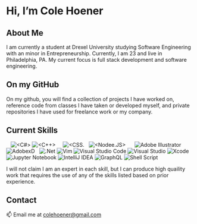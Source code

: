 # Hi, I’m Cole Hoener
## About Me
I am currently a student at Drexel University studying Software Engineering with an minor in Entrepreneurship. Currently, I am 23 and live in Philadelphia, PA. My current focus is full stack development and software engineering.

## On my GitHub
On my github, you will find a collection of projects I have worked on, reference code from classes I have taken or developed myself, and private repositories I have used for freelance work or my company.

## Current Skills
![<Java>](https://img.shields.io/badge/Java-ED8B00?style=for-the-badge&logo=java&logoColor=white) ![<Python>](https://img.shields.io/badge/Python-FFD43B?style=for-the-badge&logo=python&logoColor=darkgreen) ![<C>](https://img.shields.io/badge/C-00599C?style=for-the-badge&logo=c&logoColor=white00) ![<C#>](https://img.shields.io/badge/C%23-239120?style=for-the-badge&logo=c-sharp&logoColor=white) ![<C++>](https://img.shields.io/badge/C%2B%2B-00599C?style=for-the-badge&logo=c%2B%2B&logoColor=white) ![<ReactNative>](https://img.shields.io/badge/React_Native-20232A?style=for-the-badge&logo=react&logoColor=61DAFB)  ![<React>](https://img.shields.io/badge/React-20232A?style=for-the-badge&logo=react&logoColor=61DAFB) ![<Capicitor>](https://img.shields.io/badge/Capacitor-119EFF?style=for-the-badge&logo=Capacitor&logoColor=white) ![<HTML5>](https://img.shields.io/badge/CSS3-1572B6?style=for-the-badge&logo=css3&logoColor=white)  ![<CSS.](https://img.shields.io/badge/HTML5-E34F26?style=for-the-badge&logo=html5&logoColor=white) ![<Javascript>](https://img.shields.io/badge/JavaScript-323330?style=for-the-badge&logo=javascript&logoColor=F7DF1E) ![<Typescript>](https://img.shields.io/badge/TypeScript-007ACC?style=for-the-badge&logo=typescript&logoColor=white) ![<Nodee.JS>](https://img.shields.io/badge/Node.js-339933?style=for-the-badge&logo=nodedotjs&logoColor=white) ![<Swift>](https://img.shields.io/badge/Swift-FA7343?style=for-the-badge&logo=swift&logoColor=white) ![<PostgreSQL>](https://img.shields.io/badge/PostgreSQL-316192?style=for-the-badge&logo=postgresql&logoColor=white) ![<MySQL>](https://img.shields.io/badge/MySQL-00000F?style=for-the-badge&logo=mysql&logoColor=white) ![<JSON>](https://img.shields.io/badge/json-5E5C5C?style=for-the-badge&logo=json&logoColor=white) ![<Firebase>](https://img.shields.io/badge/firebase-ffca28?style=for-the-badge&logo=firebase&logoColor=black)   ![Adobe Illustrator](https://img.shields.io/badge/Adobe%20Illustrator-FF9A00?style=for-the-badge&logo=adobe%20illustrator&logoColor=white)  ![<Adobe Photoshop>](https://img.shields.io/badge/Adobe%20Photoshop-31A8FF?style=for-the-badge&logo=Adobe%20Photoshop&logoColor=black)  ![<Adobe Premiere Pro>](https://img.shields.io/badge/Adobe%20Premiere%20Pro-9999FF?style=for-the-badge&logo=Adobe%20Premiere%20Pro&logoColor=white) ![AdobexD](https://img.shields.io/badge/Adobe%20XD-470137?style=for-the-badge&logo=Adobe%20XD&logoColor=#FF61F6) ![<Office>](https://img.shields.io/badge/Microsoft_Office-D83B01?style=for-the-badge&logo=microsoft-office&logoColor=white) ![<R>](https://img.shields.io/badge/R-276DC3?style=for-the-badge&logo=r&logoColor=white) ![.Net](https://img.shields.io/badge/.NET-5C2D91?style=for-the-badge&logo=.net&logoColor=white) ![Vim](https://img.shields.io/badge/VIM-%2311AB00.svg?style=for-the-badge&logo=vim&logoColor=white) ![Visual Studio Code](https://img.shields.io/badge/Visual%20Studio%20Code-0078d7.svg?style=for-the-badge&logo=visual-studio-code&logoColor=white) ![Visual Studio](https://img.shields.io/badge/Visual%20Studio-5C2D91.svg?style=for-the-badge&logo=visual-studio&logoColor=white) ![Xcode](https://img.shields.io/badge/Xcode-007ACC?style=for-the-badge&logo=Xcode&logoColor=white) ![Jupyter Notebook](https://img.shields.io/badge/jupyter-%23FA0F00.svg?style=for-the-badge&logo=jupyter&logoColor=white) ![IntelliJ IDEA](https://img.shields.io/badge/IntelliJIDEA-000000.svg?style=for-the-badge&logo=intellij-idea&logoColor=white) ![GraphQL](https://img.shields.io/badge/-GraphQL-E10098?style=for-the-badge&logo=graphql&logoColor=white) ![Shell Script](https://img.shields.io/badge/shell_script-%23121011.svg?style=for-the-badge&logo=gnu-bash&logoColor=white)

I will not claim I am an expert in each skill, but I can produce high quaility work that requires the use of any of the skills listed based on prior experience.

## Contact
📫 Email me at colehoener@gmail.com

[![<LinkedIn>](https://img.shields.io/badge/LinkedIn-0077B5?style=for-the-badge&logo=linkedin&logoColor=white)](https://www.linkedin.com/in/cole-hoener/)
